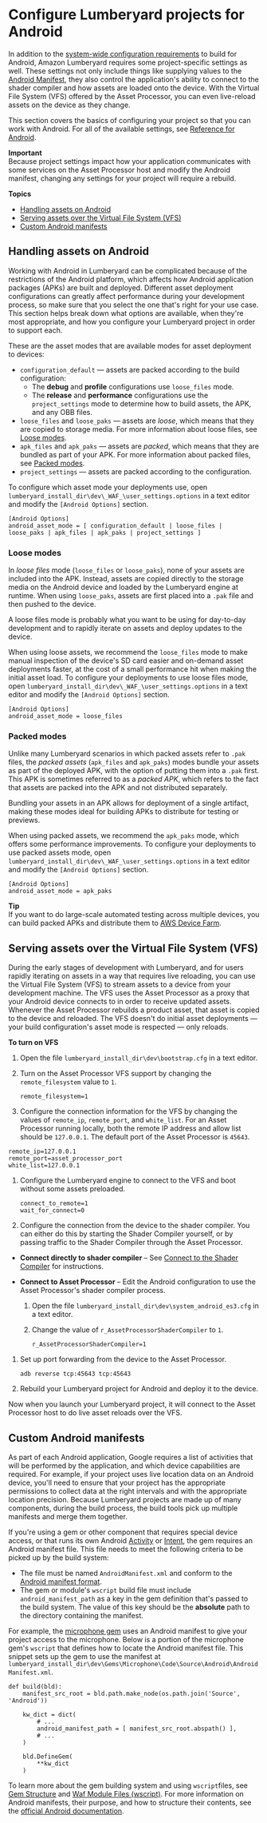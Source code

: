# Configure Lumberyard projects for Android<a name="android-configure-project"></a>

 In addition to the [system\-wide configuration requirements](android-setting-up-environment.md) to build for Android, Amazon Lumberyard requires some project\-specific settings as well\. These settings not only include things like supplying values to the [Android Manifest](https://developer.android.com/guide/topics/manifest/manifest-intro), they also control the application's ability to connect to the shader compiler and how assets are loaded onto the device\. With the Virtual File System \(VFS\) offered by the Asset Processor, you can even live\-reload assets on the device as they change\. 

 This section covers the basics of configuring your project so that you can work with Android\. For all of the available settings, see [Reference for Android](android-reference.md)\. 

**Important**  
 Because project settings impact how your application communicates with some services on the Asset Processor host and modify the Android manifest, changing any settings for your project will require a rebuild\. 

**Topics**
+ [Handling assets on Android](#android-configure-asset-loading)
+ [Serving assets over the Virtual File System \(VFS\)](#android-vfs)
+ [Custom Android manifests](#custom-manifest-files)

## Handling assets on Android<a name="android-configure-asset-loading"></a>

 Working with Android in Lumberyard can be complicated because of the restrictions of the Android platform, which affects how Android application packages \(APKs\) are built and deployed\. Different asset deployment configurations can greatly affect performance during your development process, so make sure that you select the one that's right for your use case\. This section helps break down what options are available, when they're most appropriate, and how you configure your Lumberyard project in order to support each\. 

 These are the asset modes that are available modes for asset deployment to devices:
+ `configuration_default` — assets are packed according to the build configuration:
  + The **debug** and **profile** configurations use `loose_files` mode\.
  + The **release** and **performance** configurations use the `project_settings` mode to determine how to build assets, the APK, and any OBB files\.
+ `loose_files` and `loose_paks` — assets are *loose*, which means that they are copied to storage media\. For more information about loose files, see [Loose modes](#android-configure-asset-loading-loose)\.
+ `apk_files` and `apk_paks` — assets are *packed*, which means that they are bundled as part of your APK\. For more information about packed files, see [Packed modes](#android-configure-asset-loading-packed)\.
+ `project_settings` — assets are packed according to the configuration\.

 To configure which asset mode your deployments use, open `lumberyard_install_dir\dev\_WAF_\user_settings.options` in a text editor and modify the `[Android Options]` section\. 

```
[Android Options]
android_asset_mode = [ configuration_default | loose_files | loose_paks | apk_files | apk_paks | project_settings ]
```

### Loose modes<a name="android-configure-asset-loading-loose"></a>

 In *loose files* mode \(`loose_files` or `loose_paks`\), none of your assets are included into the APK\. Instead, assets are copied directly to the storage media on the Android device and loaded by the Lumberyard engine at runtime\. When using `loose_paks`, assets are first placed into a `.pak` file and then pushed to the device\. 

 A loose files mode is probably what you want to be using for day\-to\-day development and to rapidly iterate on assets and deploy updates to the device\. 

 When using loose assets, we recommend the `loose_files` mode to make manual inspection of the device's SD card easier and on\-demand asset deployments faster, at the cost of a small performance hit when making the initial asset load\. To configure your deployments to use loose files mode, open `lumberyard_install_dir\dev\_WAF_\user_settings.options` in a text editor and modify the `[Android Options]` section\. 

```
[Android Options]
android_asset_mode = loose_files
```

### Packed modes<a name="android-configure-asset-loading-packed"></a>

 Unlike many Lumberyard scenarios in which packed assets refer to `.pak` files, the *packed assets* \(`apk_files` and `apk_paks`\) modes bundle your assets as part of the deployed APK, with the option of putting them into a `.pak` first\. This APK is sometimes referred to as a *packed APK*, which refers to the fact that assets are packed into the APK and not distributed separately\.

Bundling your assets in an APK allows for deployment of a single artifact, making these modes ideal for building APKs to distribute for testing or previews\. 

When using packed assets, we recommend the `apk_paks` mode, which offers some performance improvements\. To configure your deployments to use packed assets mode, open `lumberyard_install_dir\dev\_WAF_\user_settings.options` in a text editor and modify the `[Android Options]` section\. 

```
[Android Options]
android_asset_mode = apk_paks
```

**Tip**  
 If you want to do large\-scale automated testing across multiple devices, you can build packed APKs and distribute them to [AWS Device Farm](https://docs.aws.amazon.com/devicefarm/latest/developerguide)\. 

## Serving assets over the Virtual File System \(VFS\)<a name="android-vfs"></a>

 During the early stages of development with Lumberyard, and for users rapidly iterating on assets in a way that requires live reloading, you can use the Virtual File System \(VFS\) to stream assets to a device from your development machine\. The VFS uses the Asset Processor as a proxy that your Android device connects to in order to receive updated assets\. Whenever the Asset Processor rebuilds a product asset, that asset is copied to the device and reloaded\. The VFS doesn't do initial asset deployments — your build configuration's asset mode is respected — only reloads\. 

**To turn on VFS**

1. Open the file `lumberyard_install_dir\dev\bootstrap.cfg` in a text editor\.

1. Turn on the Asset Processor VFS support by changing the `remote_filesystem` value to `1`\.

   ```
   remote_filesystem=1
   ```

1.  Configure the connection information for the VFS by changing the values of `remote_ip`, `remote_port`, and `white_list`\. For an Asset Processor running locally, both the remote IP address and allow list should be `127.0.0.1`\. The default port of the Asset Processor is `45643`\. 

   ```
   remote_ip=127.0.0.1
   remote_port=asset_processor_port
   white_list=127.0.0.1
   ```

1. Configure the Lumberyard engine to connect to the VFS and boot without some assets preloaded\.

   ```
   connect_to_remote=1
   wait_for_connect=0
   ```

1.  Configure the connection from the device to the shader compiler\. You can either do this by starting the Shader Compiler yourself, or by passing traffic to the Shader Compiler through the Asset Processor\. 
   +  **Connect directly to shader compiler** – See [Connect to the Shader Compiler](android-build-deploy.md#running-the-shader-compiler-for-android) for instructions\. 
   + **Connect to Asset Processor** – Edit the Android configuration to use the Asset Processor's shader compiler process\.

     1. Open the file `lumberyard_install_dir\dev\system_android_es3.cfg` in a text editor\.

     1. Change the value of `r_AssetProcessorShaderCompiler` to `1`\.

        ```
        r_AssetProcessorShaderCompiler=1
        ```

1. Set up port forwarding from the device to the Asset Processor\.

   ```
   adb reverse tcp:45643 tcp:45643
   ```

1. Rebuild your Lumberyard project for Android and deploy it to the device\.

 Now when you launch your Lumberyard project, it will connect to the Asset Processor host to do live asset reloads over the VFS\. 

## Custom Android manifests<a name="custom-manifest-files"></a>

 As part of each Android application, Google requires a list of activities that will be performed by the application, and which device capabilities are required\. For example, if your project uses live location data on an Android device, you'll need to ensure that your project has the appropriate permissions to collect data at the right intervals and with the appropriate location precision\. Because Lumberyard projects are made up of many components, during the build process, the build tools pick up multiple manifests and merge them together\. 

 If you're using a gem or other component that requires special device access, or that runs its own Android [Activity](https://developer.android.com/reference/android/app/Activity) or [Intent](https://developer.android.com/reference/android/content/Intent), the gem requires an Android manifest file\. This file needs to meet the following criteria to be picked up by the build system: 
+ The file must be named `AndroidManifest.xml` and conform to the [Android manifest format](https://developer.android.com/guide/topics/manifest/manifest-intro#filec)\.
+  The gem or module's `wscript` build file must include `android_manifest_path` as a key in the gem definition that's passed to the build system\. The value of this key should be the **absolute** path to the directory containing the manifest\. 

 For example, the [microphone gem](gems-system-gem-microphone.md) uses an Android manifest to give your project access to the microphone\. Below is a portion of the microphone gem's `wscript` that defines how to locate the Android manifest file\. This snippet sets up the gem to use the manifest at `lumberyard_install_dir\dev\Gems\Microphone\Code\Source\Android\AndroidManifest.xml`\.

```
def build(bld):
    manifest_src_root = bld.path.make_node(os.path.join('Source', 'Android'))

    kw_dict = dict(
        # ...
        android_manifest_path = [ manifest_src_root.abspath() ],
        # ...
    )

    bld.DefineGem(
        **kw_dict
    )
```

To learn more about the gem building system and using `wscript`files, see [Gem Structure](gems-system-structure.md) and [Waf Module Files \(wscript\)](waf-files-module-files-wscript.md)\. For more information on Android manifests, their purpose, and how to structure their contents, see the [official Android documentation](https://developer.android.com/guide/topics/manifest/manifest-intro)\. 